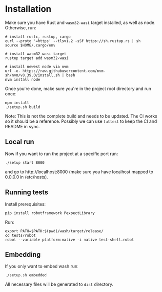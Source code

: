 # Installation

Make sure you have Rust and `wasm32-wasi` target installed, as well as node.
Otherwise, run:

```
# install rustc, rustup, cargo
curl --proto '=https' --tlsv1.2 -sSf https://sh.rustup.rs | sh
source $HOME/.cargo/env

# install wasm32-wasi target
rustup target add wasm32-wasi

# install newest node via nvm
url -o- https://raw.githubusercontent.com/nvm-sh/nvm/v0.39.0/install.sh | bash
nvm install node
```

Once you're done, make sure you're in the project root directory and run once:

```
npm install
./setup.sh build
```

Note: This is not the complete build and needs to be updated. The CI works so it should be a reference. Possibly we can use `tuttest` to keep the CI and README in sync.

## Local run

Now if you want to run the project at a specific port run:

```
./setup start 8000
```

and go to http://localhost:8000 (make sure you have localhost mapped to 0.0.0.0 in /etc/hosts).

## Running tests

Install prerequisites:

```
pip install robotframework PexpectLibrary
```

Run:

```
export PATH=$PATH:$(pwd)/wash/target/release/
cd tests/robot
robot --variable platform:native -i native test-shell.robot
```

## Embedding

If you only want to embed wash run:

```
./setup.sh embedded
```

All necessary files will be generated to `dist` directory.
